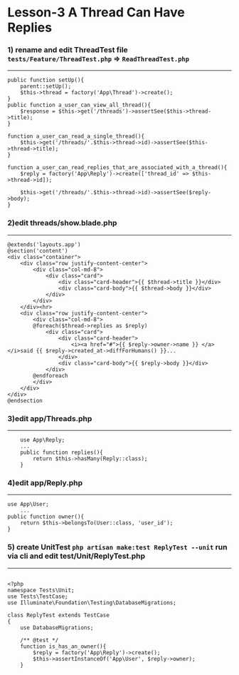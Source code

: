 Lesson-3 A Thread Can Have Replies
===
### 1) rename and edit ThreadTest file `tests/Feature/ThreadTest.php` => `ReadThreadTest.php`
---
```
public function setUp(){
    parent::setUp();
    $this->thread = factory('App\Thread')->create();
}
public function a_user_can_view_all_thread(){
    $response = $this->get('/threads')->assertSee($this->thread->title);
}

function a_user_can_read_a_single_thread(){
    $this->get('/threads/'.$this->thread->id)->assertSee($this->thread->title);
}

function a_user_can_read_replies_that_are_associated_with_a_thread(){
    $reply = factory('App\Reply')->create(['thread_id' => $this->thread->id]);

    $this->get('/threads/'.$this->thread->id)->assertSee($reply->body);
}
```
### 2)edit threads/show.blade.php
---
```
@extends('layouts.app')
@section('content')
<div class="container">
    <div class="row justify-content-center">
        <div class="col-md-8">
            <div class="card">
                <div class="card-header">{{ $thread->title }}</div>
                <div class="card-body">{{ $thread->body }}</div>
            </div>
        </div>
    </div><hr>
    <div class="row justify-content-center">
        <div class="col-md-8">
        @foreach($thread->replies as $reply)
            <div class="card">
                <div class="card-header">
                    <i><a href="#">{{ $reply->owner->name }} </a></i>said {{ $reply->created_at->diffForHumans() }}...
                </div>
                <div class="card-body">{{ $reply->body }}</div>
            </div>
        @endforeach
        </div>
    </div>
</div>
@endsection
```
### 3)edit app/Threads.php
---
```
    use App\Reply;
    ...
    public function replies(){
        return $this->hasMany(Reply::class);
    }
```
### 4)edit app/Reply.php
---
```
use App\User;
    ...
public function owner(){
    return $this->belongsTo(User::class, 'user_id');
}
```
### 5) create UnitTest `php artisan make:test ReplyTest --unit` run via cli and edit test/Unit/ReplyTest.php
---
```

<?php
namespace Tests\Unit;
use Tests\TestCase;
use Illuminate\Foundation\Testing\DatabaseMigrations;

class ReplyTest extends TestCase
{
    use DatabaseMigrations;

    /** @test */
    function is_has_an_owner(){
        $reply = factory('App\Reply')->create();
        $this->assertInstanceOf('App\User', $reply->owner);
    }
```